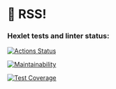 # 🚀 RSS!

### Hexlet tests and linter status:
[![Actions Status](https://github.com/karamba-x/fullstack-javascript-project-11/actions/workflows/hexlet-check.yml/badge.svg)](https://github.com/karamba-x/fullstack-javascript-project-11/actions)

[![Maintainability](https://api.codeclimate.com/v1/badges/c253e3b0e73d80631f47/maintainability)](https://codeclimate.com/github/karamba-x/fullstack-javascript-project-11/maintainability)

[![Test Coverage](https://api.codeclimate.com/v1/badges/c253e3b0e73d80631f47/test_coverage)](https://codeclimate.com/github/karamba-x/fullstack-javascript-project-11/test_coverage)